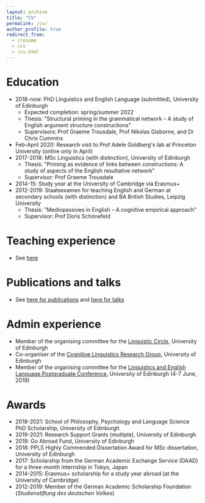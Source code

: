 ```yaml
---
layout: archive
title: "CV"
permalink: /cv/
author_profile: true
redirect_from:
  - /resume
  - /cv
  - /cv.html
---
```


Education
======
* 2018-now: PhD Linguistics and English Language (submitted), University of Edinburgh
  * Expected completion: spring/summer 2022
  * Thesis: "Structural priming in the grammatical network – A study of English argument structure constructions"
  * Supervisors: Prof Graeme Trousdale, Prof Nikolas Gisborne, and Dr Chris Cummins
* Feb-April 2020: Research visit to Prof Adele Goldberg's lab at Princeton University (online only in April)
* 2017-2018: MSc Linguistics (with distinction), University of Edinburgh
  * Thesis: "Priming as evidence of links between constructions: A study of aspects of the English resultative network"
  * Supervisor: Prof Graeme Trousdale
* 2014-15: Study year at the University of Cambridge via Erasmus+
* 2012-2019: Staatsexamen for teaching English and German at secondary schools (with distinction) and BA British Studies, Leipzig University
  * Thesis: "Mediopassives in English – A cognitive empirical approach"
  * Supervisor: Prof Doris Schönefeld

Teaching experience
======
* See <a href="https://tungerer.github.io/teaching/">here</a>

Publications and talks
======
* See <a href="https://tungerer.github.io/publications/">here for publications</a> and <a href="https://tungerer.github.io/talks/">here for talks</a>
  
Admin experience
======
* Member of the organising committee for the <a href="https://www.ed.ac.uk/ppls/linguistics-and-english-language/research/talks-and-reading-groups/linguistic-circle">Linguistic Circle</a>, University of Edinburgh
* Co-organiser of the <a href="https://www.ed.ac.uk/ppls/linguistics-and-english-language/research/talks-and-reading-groups/cognitive-linguistics">Cognitive Linguistics Research Group</a>, University of Edinburgh
* Member of the organising committee for the <a href="https://pgc.lel.ed.ac.uk/archive/2019/">Linguistics and English Language Postgraduate Conference</a>,  University of Edinburgh (4-7 June, 2019)

Awards
======
* 2018-2021: School of Philosophy, Psychology and Language Science PhD Scholarship, University of Edinburgh
* 2019-2021: Research Support Grants (multiple), University of Edinburgh
* 2019: Go Abroad Fund, University of Edinburgh
* 2018: PPLS Highly Commended Dissertation Award for MSc dissertation, University of Edinburgh
* 2017: Scholarship from the German Academic Exchange Service (DAAD) for a three-month internship in Tokyo, Japan
* 2014-2015: Erasmus+ scholarship for a study year abroad (at the University of Cambridge)
* 2012-2019: Member of the German Academic Scholarship Foundation (<i>Studienstiftung des deutschen Volkes</i>)
  